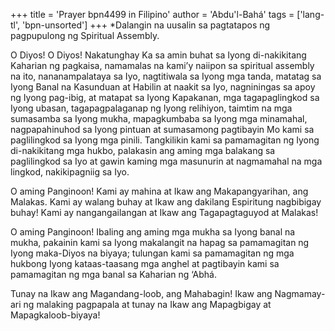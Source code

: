 +++
title = 'Prayer bpn4499 in Filipino'
author = 'Abdu'l-Bahá'
tags = ['lang-tl', 'bpn-unsorted']
+++
*Dalangin na uusalin sa pagtatapos ng pagpupulong ng Spiritual Assembly.

O Diyos! O Diyos! Nakatunghay Ka sa amin buhat sa Iyong di-nakikitang Kaharian ng pagkaisa, namamalas na kami’y naiipon sa spiritual assembly na ito, nananampalataya sa Iyo, nagtitiwala sa Iyong mga tanda, matatag sa Iyong Banal na Kasunduan at Habilin at naakit sa Iyo, nagniningas sa apoy ng Iyong pag-ibig, at matapat sa Iyong Kapakanan, mga tagapaglingkod sa Iyong ubasan, tagapagpalaganap ng Iyong relihiyon, taimtim na mga sumasamba sa Iyong mukha, mapagkumbaba sa Iyong mga minamahal, nagpapahinuhod sa Iyong pintuan at sumasamong pagtibayin Mo kami sa paglilingkod sa Iyong mga pinili. Tangkilikin kami sa pamamagitan ng Iyong di-nakikitang mga hukbo, palakasin ang aming mga balakang sa paglilingkod sa Iyo at gawin kaming mga masunurin at nagmamahal na mga lingkod, nakikipagniig sa Iyo.

O aming Panginoon! Kami ay mahina at Ikaw ang Makapangyarihan, ang Malakas. Kami ay walang buhay at Ikaw ang dakilang Espiritung nagbibigay buhay! Kami ay nangangailangan at Ikaw ang Tagapagtaguyod at Malakas!

O aming Panginoon! Ibaling ang aming mga mukha sa Iyong banal na mukha, pakainin kami sa Iyong makalangit na hapag sa pamamagitan ng Iyong maka-Diyos na biyaya; tulungan kami sa pamamagitan ng mga hukbong Iyong kataas-taasang mga anghel at pagtibayin kami sa pamamagitan ng mga banal sa Kaharian ng ‘Abhá.

Tunay na Ikaw ang Magandang-loob, ang Mahabagin! Ikaw ang Nagmamay-ari ng malaking pagpapala at tunay na Ikaw ang Mapagbigay at Mapagkaloob-biyaya!
